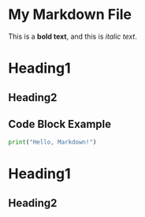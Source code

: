 # My Markdown File
This is a **bold text**, and this is *italic text*.

# Heading1
## Heading2

## Code Block Example
```python
print("Hello, Markdown!")
```

# Heading1
## Heading2

